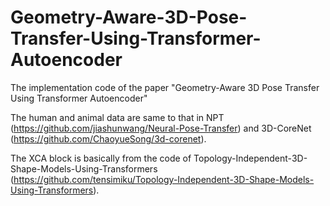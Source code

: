 # Geometry-Aware-3D-Pose-Transfer-Using-Transformer-Autoencoder

The implementation code of the paper "Geometry-Aware 3D Pose Transfer Using Transformer Autoencoder"

The human and animal data are same to that in NPT (https://github.com/jiashunwang/Neural-Pose-Transfer) and 3D-CoreNet (https://github.com/ChaoyueSong/3d-corenet).

The XCA block is basically from the code of Topology-Independent-3D-Shape-Models-Using-Transformers (https://github.com/tensimiku/Topology-Independent-3D-Shape-Models-Using-Transformers). 
